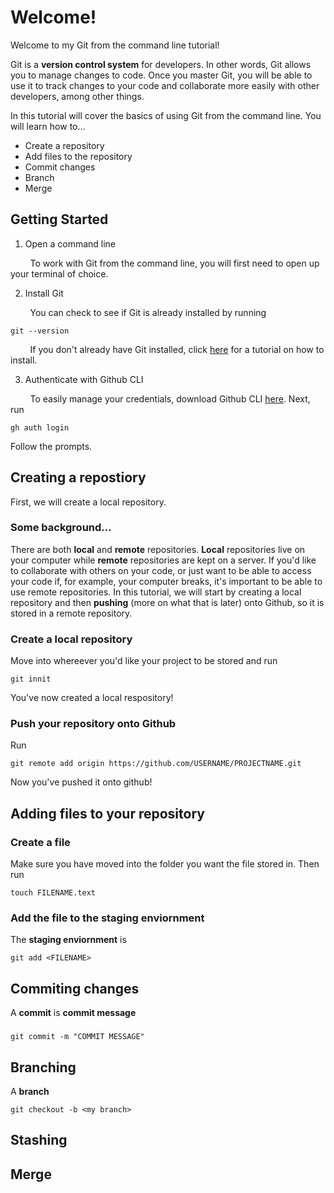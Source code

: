 # Welcome!
Welcome to my Git from the command line tutorial!

Git is a **version control system** for developers. In other words, Git allows you to manage changes to code. Once you master Git, you will be able to use it to track changes to your code and collaborate more easily with other developers, among other things.

In this tutorial will cover the basics of using Git from the command line. You will learn how to...
* Create a repository
* Add files to the repository
* Commit changes
* Branch
* Merge

## Getting Started

1. Open a command line

&nbsp;&nbsp;&nbsp;&nbsp;&nbsp;&nbsp;&nbsp; To work with Git from the command line, you will first need to open up your terminal of choice.
  
2. Install Git <br>

&nbsp;&nbsp;&nbsp;&nbsp;&nbsp;&nbsp;&nbsp; You can check to see if Git is already installed by running
   ```
   git --version
   ```
&nbsp;&nbsp;&nbsp;&nbsp;&nbsp;&nbsp;&nbsp; If you don't already have Git installed, click [here](https://docs.gitlab.com/ee/topics/git/how_to_install_git/index.html) for a tutorial on how to install.
 
3. Authenticate with Github CLI

&nbsp;&nbsp;&nbsp;&nbsp;&nbsp;&nbsp;&nbsp; To easily manage your credentials, download Github CLI [here](https://github.com/cli/cli#installation). Next, run
```
gh auth login
```
Follow the prompts.

## Creating a repostiory
First, we will create a local repository. 

### Some background...

There are both **local** and **remote** repositories. **Local** repositories live on your computer while **remote** repositories are kept on a server. If you'd like to collaborate with others on your code, or just want to be able to access your code if, for example, your computer breaks, it's important to be able to use remote repositories. In this tutorial, we will start by creating a local repository and then **pushing** (more on what that is later) onto Github, so it is stored in a remote repository. 

### Create a local repository
Move into whereever you'd like your project to be stored and run
```
git innit
```
You've now created a local respository!

### Push your repository onto Github
Run
```
git remote add origin https://github.com/USERNAME/PROJECTNAME.git
```
Now you've pushed it onto github!

## Adding files to your repository
### Create a file
Make sure you have moved into the folder you want the file stored in. Then run

```
touch FILENAME.text
```

### Add the file to the staging enviornment
The **staging enviornment** is 

```
git add <FILENAME>
```


## Commiting changes
A **commit** is **commit message**

###
```
git commit -m "COMMIT MESSAGE"
```

## Branching
A **branch**
```
git checkout -b <my branch>
```

## Stashing


## Merge
